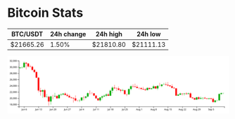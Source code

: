 # Bitcoin Stats

BTC/USDT|24h change|24h high|24h low|
|---|---|---|---|
|$21665.26|1.50%|$21810.80|$21111.13|

<img src="./chart.svg">
